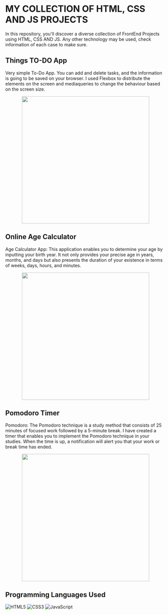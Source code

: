 # MY COLLECTION OF HTML, CSS AND JS PROJECTS

In this repository, you'll discover a diverse collection of FrontEnd Projects using HTML, CSS AND JS. Any other technology may be used, check information of each case to make sure.


## Things TO-DO App

Very simple To-Do App. You can add and delete tasks, and the information is going to be saved on your browser. I used Flexbox to distribute the elements on the screen and mediaqueries to change the behaviour based on the screen size.
<p align="center">
  <img src="https://github.com/limproda/HTML-CSS-JS/blob/main/To%20Do%20applications/To-Do%20App%20V.2/TO-DO%20Demo.gif" style="width: 400px;"/>
</p>

## Online Age Calculator

Age Calculator App: This application enables you to determine your age by inputting your birth year. It not only provides your precise age in years, months, and days but also presents the duration of your existence in terms of weeks, days, hours, and minutes.
<p align="center">
  <img src="https://github.com/limproda/HTML-CSS-JS/blob/main/Age%20Calculator/Age%20Calculator%20Demo.gif" style="width: 400px;"/>
</p>

## Pomodoro Timer

Pomodoro: The Pomodoro technique is a study method that consists of 25 minutes of focused work followed by a 5-minute break. I have created a timer that enables you to implement the Pomodoro technique in your studies. When the time is up, a notification will alert you that your work or break time has ended.

<p align="center">
  <img src="https://github.com/limproda/HTML-CSS-JS/blob/main/Pomodoro%20App/Pomodoro%20Demo.gif" style="width: 400px;"/>
</p>

## Programming Languages Used

![HTML5](https://img.shields.io/badge/html5-%23E34F26.svg?style=for-the-badge&logo=html5&logoColor=white)
![CSS3](https://img.shields.io/badge/css3-%231572B6.svg?style=for-the-badge&logo=css3&logoColor=white)
![JavaScript](https://img.shields.io/badge/javascript-%23323330.svg?style=for-the-badge&logo=javascript&logoColor=%23F7DF1E)
